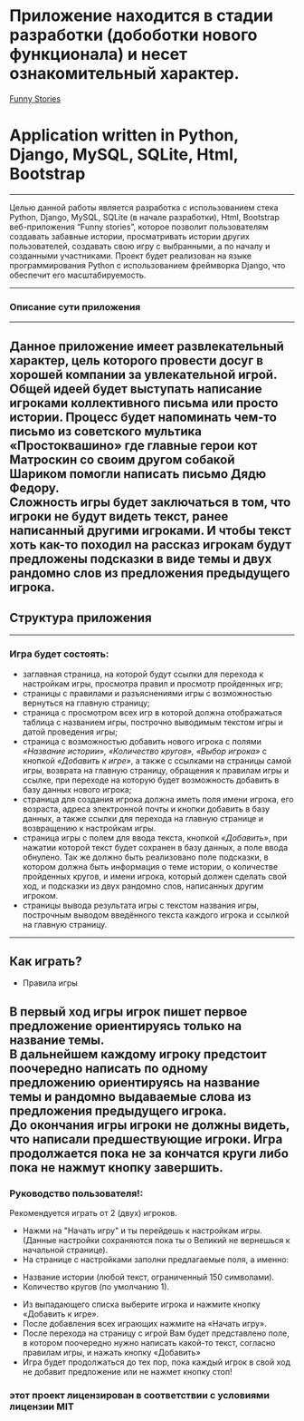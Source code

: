 # Приложение находится в стадии разработки (добоботки нового функционала) и несет ознакомительный характер.
[Funny Stories](https://funnystory.pythonanywhere.com/)

# Application written in Python, Django, MySQL, SQLite, Html, Bootstrap
---

  Целью данной работы является разработка с использованием стека Python, Django, MySQL, SQLite (в начале разработки), Html, Bootstrap веб-приложения “Funny stories”, которое позволит пользователям создавать забавные истории, просматривать истории других пользователей, создавать свою игру с выбранными, а по началу и созданными участниками. 
  Проект будет реализован на языке программирования Python с использованием фреймворка Django, что обеспечит его масштабируемость.

---
### Описание сути приложения  
---
Данное приложение имеет развлекательный характер, цель которого провести досуг в хорошей компании за увлекательной игрой.  
Общей идеей будет выступать написание игроками коллективного письма или просто истории. Процесс будет напоминать чем-то письмо из советского мультика «Простоквашино» где главные герои кот Матроскин со своим другом собакой Шариком помогли написать письмо Дядю Федору.  
Сложность игры будет заключаться в том, что игроки не будут видеть текст, ранее написанный другими игроками. И чтобы текст хоть как-то походил на рассказ игрокам будут предложены подсказки в виде темы и двух рандомно слов из предложения предыдущего игрока.  
---

## Структура приложения  
---
### Игра будет состоять:
* заглавная страница, на которой будут ссылки для перехода к настройкам игры, просмотра правил и просмотр пройденных игр;  
* страницы с правилами и разъяснениями игры с возможностью вернуться на главную страницу;  
* страница с просмотром всех игр в которой должна отображаться таблица с названием игры, построчно выводимым текстом игры и датой проведения игры;  
* страница с возможностью добавить нового игрока с полями *«Название истории», «Количество кругов», «Выбор игрока»* с кнопкой *«Добавить к игре»*, а также с ссылками на страницы самой игры, возврата на главную страницу, обращения к правилам игры и ссылке, при переходе на которую будет возможность добавить в базу данных нового игрока;  
* страница для создания игрока должна иметь поля имени игрока, его возраста, адреса электронной почты и кнопки добавить в базу данных, а также ссылки для перехода на главную странице и возвращению к настройкам игры.  
* страница игры с полем для ввода текста, кнопкой *«Добавить»*, при нажатии которой текст будет сохранен в базу данных, а поле ввода обнулено. Так же должно быть реализовано поле подсказки, в котором должна быть информация о теме истории, о количестве пройденных кругов, и имени игрока, который должен сделать свой ход, и подсказки из двух рандомно слов, написанных другим игроком.   
* страницы вывода результата игры с текстом названия игры, построчным выводом введённого текста каждого игрока и ссылкой на главную страницу.  
---
## Как играть?  
* Правила игры  

В первый ход игры игрок пишет первое предложение ориентируясь только на название темы.  
В дальнейшем каждому игроку предстоит поочередно написать по одному предложению ориентируясь на название темы и рандомно выдаваемые слова из предложения предыдущего игрока.  
До окончания игры игроки не должны видеть, что написали предшествующие игроки. Игра продолжается пока не за кончатся круги либо пока не нажмут кнопку завершить.  
---

### Руководство пользователя!:  

Рекомендуется играть от 2 (двух) игроков.  

* Нажми на "Начать игру" и ты перейдешь к настройкам игры. (Данные настройки сохраняются пока ты о Великий не вернешься к начальной странице).  
* На странице с настройками заполни предлагаемые поля, а именно:  
 + Название истории (любой текст, ограниченный 150 символами).
 + Количество кругов (по умолчанию 1).  
* Из выпадающего списка выберите игрока и нажмите кнопку «Добавить к игре».  
* После добавления всех играющих нажмите на «Начать игру».  
* После перехода на страницу с игрой Вам будет представлено поле, в котором поочередно нужно написать какой-то текст, согласно правилам игры, и нажать кнопку «Добавить»  
* Игра будет продолжаться до тех пор, пока каждый игрок в свой ход не добавит предложение или не нажмет кнопку стоп!  
  

### этот проект лицензирован в соответствии с условиями лицензии MIT
